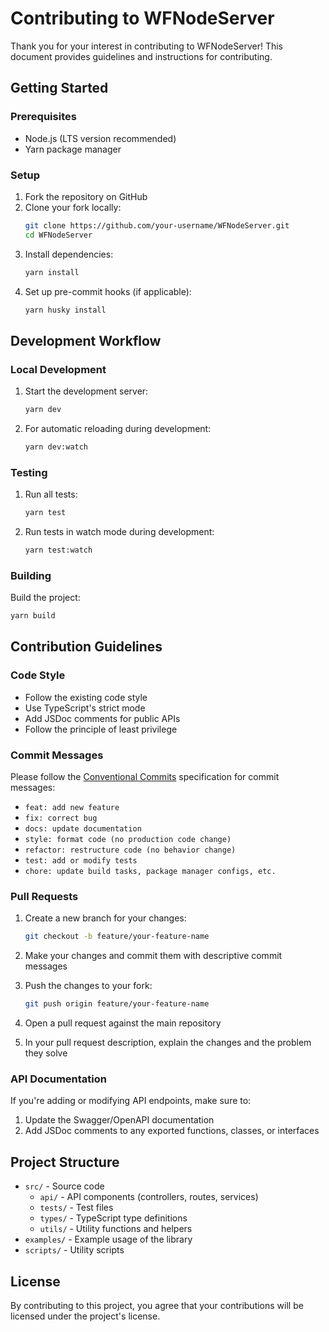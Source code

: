 # Contributing to WFNodeServer

Thank you for your interest in contributing to WFNodeServer! This document provides guidelines and instructions for contributing.

## Getting Started

### Prerequisites

- Node.js (LTS version recommended)
- Yarn package manager

### Setup

1. Fork the repository on GitHub
2. Clone your fork locally:
   ```bash
   git clone https://github.com/your-username/WFNodeServer.git
   cd WFNodeServer
   ```
3. Install dependencies:
   ```bash
   yarn install
   ```
4. Set up pre-commit hooks (if applicable):
   ```bash
   yarn husky install
   ```

## Development Workflow

### Local Development

1. Start the development server:
   ```bash
   yarn dev
   ```

2. For automatic reloading during development:
   ```bash
   yarn dev:watch
   ```

### Testing

1. Run all tests:
   ```bash
   yarn test
   ```

2. Run tests in watch mode during development:
   ```bash
   yarn test:watch
   ```

### Building

Build the project:
```bash
yarn build
```

## Contribution Guidelines

### Code Style

- Follow the existing code style
- Use TypeScript's strict mode
- Add JSDoc comments for public APIs
- Follow the principle of least privilege

### Commit Messages

Please follow the [Conventional Commits](https://www.conventionalcommits.org/) specification for commit messages:

- `feat: add new feature`
- `fix: correct bug`
- `docs: update documentation`
- `style: format code (no production code change)`
- `refactor: restructure code (no behavior change)`
- `test: add or modify tests`
- `chore: update build tasks, package manager configs, etc.`

### Pull Requests

1. Create a new branch for your changes:
   ```bash
   git checkout -b feature/your-feature-name
   ```

2. Make your changes and commit them with descriptive commit messages

3. Push the changes to your fork:
   ```bash
   git push origin feature/your-feature-name
   ```

4. Open a pull request against the main repository

5. In your pull request description, explain the changes and the problem they solve

### API Documentation

If you're adding or modifying API endpoints, make sure to:

1. Update the Swagger/OpenAPI documentation
2. Add JSDoc comments to any exported functions, classes, or interfaces

## Project Structure

- `src/` - Source code
  - `api/` - API components (controllers, routes, services)
  - `tests/` - Test files
  - `types/` - TypeScript type definitions
  - `utils/` - Utility functions and helpers
- `examples/` - Example usage of the library
- `scripts/` - Utility scripts

## License

By contributing to this project, you agree that your contributions will be licensed under the project's license.